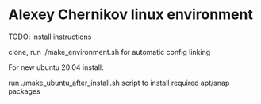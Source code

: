 # Alexey Chernikov linux environment

TODO: install instructions

clone, run ./make_environment.sh for automatic config linking 

For new ubuntu 20.04 install:

run ./make_ubuntu_after_install.sh script to install required apt/snap packages
